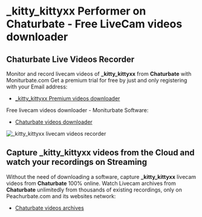 # _kitty_kittyxx Performer on Chaturbate - Free LiveCam videos downloader

## Chaturbate Live Videos Recorder

Monitor and record livecam videos of **_kitty_kittyxx** from **Chaturbate** with Moniturbate.com
Get a premium trial for free by just and only registering with your Email address:
* [_kitty_kittyxx Premium videos downloader](https://moniturbate.com/request-demo-licence-key.html)

Free livecam videos downloader - Moniturbate Software:
* [Chaturbate videos downloader](https://moniturbate.com/moniturbate-download-software.html)

![_kitty_kittyxx livecam videos recorder](https://peachurnet.com/templates/moniturbate-software.png)


## Capture _kitty_kittyxx videos from the Cloud and watch your recordings on Streaming

Without the need of downloading a software, capture **_kitty_kittyxx** livecam videos from **Chaturbate** 100% online.
Watch Livecam archives from **Chaturbate** unlimitedly from thousands of existing recordings, only on Peachurbate.com and its websites network:
* [Chaturbate videos archives](https://peachurnet.com/)